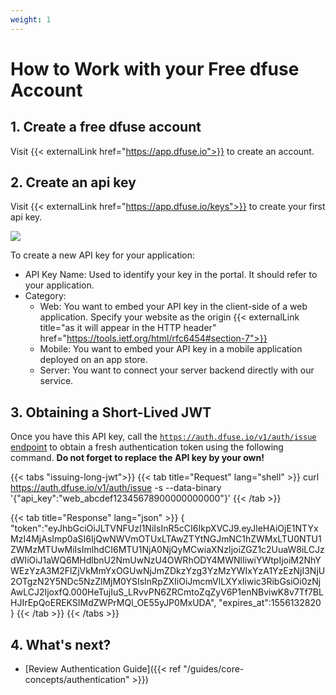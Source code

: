 ```yaml
---
weight: 1
---
```


# How to Work with your Free dfuse Account

## 1. Create a free dfuse account

Visit {{< externalLink href="https://app.dfuse.io">}} to create an account.

## 2. Create an api key

Visit {{< externalLink href="https://app.dfuse.io/keys">}} to create your first api key.

![](/img/api_key_creation.png)

To create a new API key for your application:

* API Key Name: Used to identify your key in the portal. It should refer to your application.
* Category:
  - Web: You want to embed your API key in the client-side of a web application. Specify your website as the origin {{< externalLink title="as it will appear in the HTTP header" href="https://tools.ietf.org/html/rfc6454#section-7">}}
  - Mobile: You want to embed your API key in a mobile application deployed on an app store.
  - Server: You want to connect your server backend directly with our service.

## 3. Obtaining a Short-Lived JWT

Once you have this API key, call the [`https://auth.dfuse.io/v1/auth/issue` endpoint](#post-v1-auth-issue) to obtain a fresh authentication token using the following command. **Do not forget to replace the API key by your own!**

{{< tabs "issuing-long-jwt">}}
{{< tab title="Request" lang="shell" >}}
curl https://auth.dfuse.io/v1/auth/issue -s --data-binary '{"api_key":"web_abcdef12345678900000000000"}'
{{< /tab >}}

{{< tab title="Response" lang="json" >}}
{
  "token":"eyJhbGciOiJLTVNFUzI1NiIsInR5cCI6IkpXVCJ9.eyJleHAiOjE1NTYxMzI4MjAsImp0aSI6IjQwNWVmOTUxLTAwZTYtNGJmNC1hZWMxLTU0NTU1ZWMzMTUwMiIsImlhdCI6MTU1NjA0NjQyMCwiaXNzIjoiZGZ1c2UuaW8iLCJzdWIiOiJ1aWQ6MHdlbnU2NmUwNzU4OWRhODY4MWNlIiwiYWtpIjoiM2NhYWEzYzA3M2FlZjVkMmYxOGUwNjJmZDkzYzg3YzMzYWIxYzA1YzEzNjI3NjU2OTgzN2Y5NDc5NzZlMjM0YSIsInRpZXIiOiJmcmVlLXYxIiwic3RibGsiOi0zNjAwLCJ2IjoxfQ.000HeTujIuS_LRvvPN6ZRCmtoZqZyV6P1enNBviwK8v7Tf7BLHJIrEpQoEREKSIMdZWPrMQl_OE55yJP0MxUDA",
  "expires_at":1556132820
}
{{< /tab >}}
{{< /tabs >}}

## 4. What's next? 

* [Review Authentication Guide]({{< ref "/guides/core-concepts/authentication" >}})
